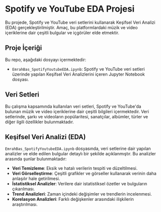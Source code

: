 # Spotify ve YouTube EDA Projesi

Bu projede, Spotify ve YouTube veri setlerini kullanarak Keşifsel Veri Analizi (EDA) gerçekleştirilmiştir. Amaç, bu platformlardaki müzik ve video içeriklerine dair çeşitli bulgular ve içgörüler elde etmektir.

## Proje İçeriği

Bu repo, aşağıdaki dosyayı içermektedir:

- `EmrahBas_SpotifyYoutubeEDA.ipynb`: Spotify ve YouTube veri setleri üzerinde yapılan Keşifsel Veri Analizlerini içeren Jupyter Notebook dosyası.

## Veri Setleri

Bu çalışma kapsamında kullanılan veri setleri, Spotify ve YouTube'da bulunan müzik ve video içeriklerine dair çeşitli bilgileri içermektedir. Veri setlerinde, şarkı ve videoların popülaritesi, sanatçılar, albümler, türler ve diğer ilgili özellikler bulunmaktadır.

## Keşifsel Veri Analizi (EDA)

`EmrahBas_SpotifyYoutubeEDA.ipynb` dosyasında, veri setlerine dair yapılan analizler ve elde edilen bulgular detaylı bir şekilde açıklanmıştır. Bu analizler arasında şunlar bulunmaktadır:

- **Veri Temizleme**: Eksik ve hatalı verilerin tespiti ve düzeltilmesi.
- **Veri Görselleştirme**: Çeşitli grafikler ve görseller kullanarak verinin daha anlaşılır hale getirilmesi.
- **İstatistiksel Analizler**: Verilere dair istatistiksel özetler ve bulguların çıkarılması.
- **Trend Analizleri**: Zaman içindeki değişimler ve trendlerin incelenmesi.
- **Korelasyon Analizleri**: Farklı değişkenler arasındaki ilişkilerin araştırılması.
